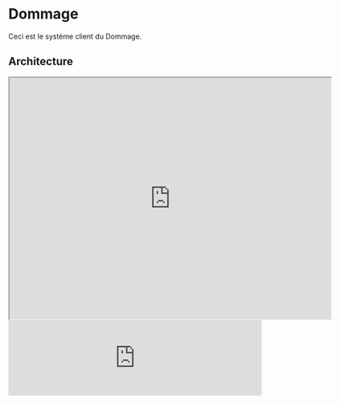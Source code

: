 # Dommage

Ceci est le système client du Dommage.



## Architecture

<div class="test">
<iframe src="https://www.youtube.com/embed/85TQEpNCaU0" width="640" height="480" allow="autoplay"></iframe>
</div>

<div class="test">
<iframe id="myEmbeddedDiagram" src="http://localhost:8088/embed/6?diagram=ArchitectureReference&diagramSelector=true&iframe=myEmbeddedDiagram" width="100%" marginwidth="0" marginheight="0" frameborder="0" scrolling="no" allowfullscreen="true"></iframe>


</div>